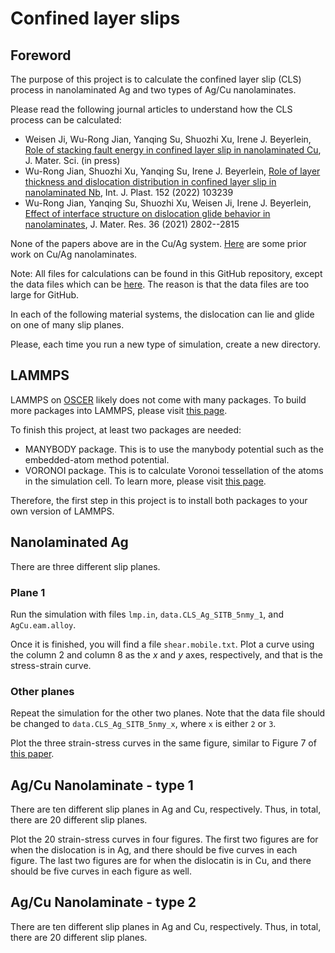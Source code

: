 # Confined layer slips

## Foreword

The purpose of this project is to calculate the confined layer slip (CLS) process in nanolaminated Ag and two types of Ag/Cu nanolaminates.

Please read the following journal articles to understand how the CLS process can be calculated:

- Weisen Ji, Wu-Rong Jian, Yanqing Su, Shuozhi Xu, Irene J. Beyerlein, [Role of stacking fault energy in confined layer slip in nanolaminated Cu](http://dx.doi.org/10.1007/s10853-023-08779-8), J. Mater. Sci. (in press)
- Wu-Rong Jian, Shuozhi Xu, Yanqing Su, Irene J. Beyerlein, [Role of layer thickness and dislocation distribution in confined layer slip in nanolaminated Nb](http://dx.doi.org/10.1016/j.ijplas.2022.103239), Int. J. Plast. 152 (2022) 103239
- Wu-Rong Jian, Yanqing Su, Shuozhi Xu, Weisen Ji, Irene J. Beyerlein, [Effect of interface structure on dislocation glide behavior in nanolaminates](http://dx.doi.org/10.1557/s43578-021-00261-y), J. Mater. Res. 36 (2021) 2802--2815

None of the papers above are in the Cu/Ag system. [Here](https://drive.google.com/drive/folders/10ONTPaz5GWNJaJW-JFp2eQ26b_omDWcM?usp=sharing) are some prior work on Cu/Ag nanolaminates.

Note: All files for calculations can be found in this GitHub repository, except the data files which can be [here](https://drive.google.com/drive/folders/1YZu87CYd2v4Lga5JAvvNwOLzXJRPqeJn?usp=sharing). The reason is that the data files are too large for GitHub.

In each of the following material systems, the dislocation can lie and glide on one of many slip planes.

Please, each time you run a new type of simulation, create a new directory.

## LAMMPS

LAMMPS on [OSCER](http://www.ou.edu/oscer.html) likely does not come with many packages. To build more packages into LAMMPS, please visit [this page](https://docs.lammps.org/Build_package.html).

To finish this project, at least two packages are needed:

- MANYBODY package. This is to use the manybody potential such as the embedded-atom method potential.
- VORONOI package. This is to calculate Voronoi tessellation of the atoms in the simulation cell. To learn more, please visit [this page](https://docs.lammps.org/compute_voronoi_atom.html).

Therefore, the first step in this project is to install both packages to your own version of LAMMPS.

## Nanolaminated Ag

There are three different slip planes.

### Plane 1

Run the simulation with files `lmp.in`, `data.CLS_Ag_SITB_5nmy_1`, and `AgCu.eam.alloy`.

Once it is finished, you will find a file `shear.mobile.txt`. Plot a curve using the column 2 and column 8 as the _x_ and _y_ axes, respectively, and that is the stress-strain curve.

### Other planes

Repeat the simulation for the other two planes. Note that the data file should be changed to `data.CLS_Ag_SITB_5nmy_x`, where `x` is either `2` or `3`.

Plot the three strain-stress curves in the same figure, similar to Figure 7 of [this paper](http://dx.doi.org/10.1557/s43578-021-00261-y).

## Ag/Cu Nanolaminate - type 1

There are ten different slip planes in Ag and Cu, respectively. Thus, in total, there are 20 different slip planes.

Plot the 20 strain-stress curves in four figures. The first two figures are for when the dislocation is in Ag, and there should be five curves in each figure. The last two figures are for when the dislocatin is in Cu, and there should be five curves in each figure as well.

## Ag/Cu Nanolaminate - type 2

There are ten different slip planes in Ag and Cu, respectively. Thus, in total, there are 20 different slip planes.